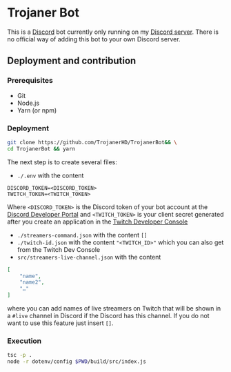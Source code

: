 # Trojaner Bot
This is a [Discord](https://discord.com) bot currently only running on my [Discord server](https://discord.gg/NdsmmwV). There is no official way of adding this bot to your own Discord server.

## Deployment and contribution
### Prerequisites
+ Git
+ Node.js
+ Yarn (or npm)

### Deployment
```sh
git clone https://github.com/TrojanerHD/TrojanerBot&& \
cd TrojanerBot && yarn
```
The next step is to create several files:
+ `./.env` with the content
```
DISCORD_TOKEN=<DISCORD_TOKEN>
TWITCH_TOKEN=<TWITCH_TOKEN>
```
Where `<DISCORD_TOKEN>` is the Discord token of your bot account at the [Discord Developer Portal](https://discord.com/developers/applications) and `<TWITCH_TOKEN>` is your client secret generated after you create an application in the [Twitch Developer Console](https://dev.twitch.tv/console/apps)
+ `./streamers-command.json` with the content `[]`
+ `./twitch-id.json` with the content `"<TWITCH_ID>"` which you can also get from the Twitch Dev Console
+ `src/streamers-live-channel.json` with the content
```json
[
    "name",
    "name2",
    "…"
]
```
where you can add names of live streamers on Twitch that will be shown in a `#live` channel in Discord if the Discord has this channel. If you do not want to use this feature just insert `[]`.

### Execution
```sh
tsc -p .
node -r dotenv/config $PWD/build/src/index.js
```